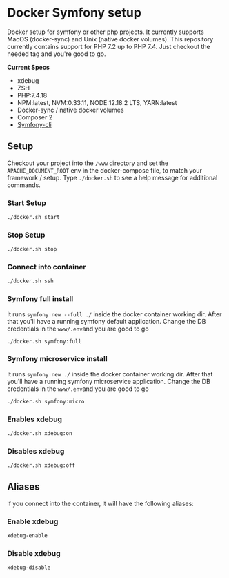 # Docker Symfony setup

Docker setup for symfony or other php projects. It currently supports MacOS (docker-sync) and Unix (native docker volumes).
This repository currently contains support for PHP 7.2 up to PHP 7.4. Just checkout the needed tag and you're good to go.

**Current Specs**
* xdebug
* ZSH
* PHP:7.4.18
* NPM:latest, NVM:0.33.11, NODE:12.18.2 LTS, YARN:latest
* Docker-sync / native docker volumes
* Composer 2
* [Symfony-cli](https://symfony.com/download)


## Setup

Checkout your project into the `/www` directory and set the `APACHE_DOCUMENT_ROOT` env in the docker-compose file, to match your framework / setup.
Type `./docker.sh` to see a help message for additional commands.

### Start Setup
```bash
./docker.sh start
```

### Stop Setup
```bash
./docker.sh stop
```

### Connect into container
```bash
./docker.sh ssh
```

### Symfony full install
It runs `symfony new --full ./` inside the docker container working dir. After that you'll have a running symfony default application. Change the DB credentials in the `www/.env`and you are good to go
```bash
./docker.sh symfony:full
```

### Symfony microservice install
It runs `symfony new ./` inside the docker container working dir. After that you'll have a running symfony microservice application. Change the DB credentials in the `www/.env`and you are good to go
```bash
./docker.sh symfony:micro
```

### Enables xdebug
```bash
./docker.sh xdebug:on
```

### Disables xdebug
```bash
./docker.sh xdebug:off
```

## Aliases
if you connect into the container, it will have the following aliases:

### Enable xdebug
```bash
xdebug-enable
```

### Disable xdebug
```bash
xdebug-disable
```
